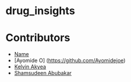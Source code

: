 # drug_insights

# Contributors

- [Name](www.name.com)
- [Ayomide O] (https://github.com/Ayomidejoe)
- [Kelvin Akyea](https://github.com/khelvyn80)
- [Shamsudeen Abubakar](https://github.com/har-booh)
